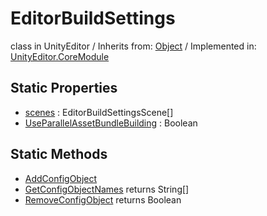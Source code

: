 # EditorBuildSettings
class in UnityEditor
 / Inherits from: <a href="https://docs.unity3d.com/6000.0/Documentation/ScriptReference/Object.html">Object</a> / Implemented in: <a href="https://docs.unity3d.com/6000.0/Documentation/ScriptReference/UnityEditor.CoreModule.html">UnityEditor.CoreModule</a>

## Static Properties
- <a href="https://docs.unity3d.com/6000.0/Documentation/ScriptReference/EditorBuildSettings-scenes.html">scenes</a> : EditorBuildSettingsScene[]
- <a href="https://docs.unity3d.com/6000.0/Documentation/ScriptReference/EditorBuildSettings-UseParallelAssetBundleBuilding.html">UseParallelAssetBundleBuilding</a> : Boolean

## Static Methods
- <a href="https://docs.unity3d.com/6000.0/Documentation/ScriptReference/EditorBuildSettings.AddConfigObject.html">AddConfigObject</a>
- <a href="https://docs.unity3d.com/6000.0/Documentation/ScriptReference/EditorBuildSettings.GetConfigObjectNames.html">GetConfigObjectNames</a> returns String[]
- <a href="https://docs.unity3d.com/6000.0/Documentation/ScriptReference/EditorBuildSettings.RemoveConfigObject.html">RemoveConfigObject</a> returns Boolean
